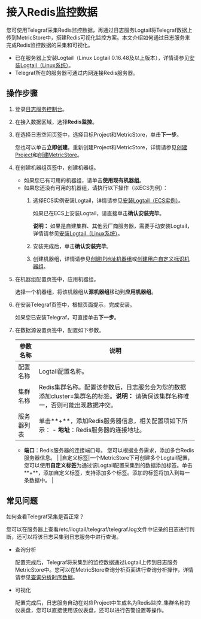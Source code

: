 # 接入Redis监控数据

您可使用Telegraf采集Redis监控数据，再通过日志服务Logtail将Telegraf数据上传到MetricStore中，搭建Redis可视化监控方案。本文介绍如何通过日志服务来完成Redis监控数据的采集和可视化。

-   已在服务器上安装Logtail（Linux Logtail 0.16.48及以上版本），详情请参见[安装Logtail（Linux系统）](/cn.zh-CN/数据采集/Logtail采集/安装/安装Logtail（Linux系统）.md)。
-   Telegraf所在的服务器可通过内网连接Redis服务器。

## 操作步骤

1.  登录[日志服务控制台](https://sls.console.aliyun.com)。

2.  在接入数据区域，选择**Redis监控**。

3.  在选择日志空间页签中，选择目标Project和MetricStore，单击**下一步**。

    您也可以单击**立即创建**，重新创建Project和MetricStore，详情请参见[创建Project](/cn.zh-CN/数据采集/准备工作/管理Project.md)和[创建MetricStore](/cn.zh-CN/时序存储/管理MetricStore.md)。

4.  在创建机器组页签中，创建机器组。

    -   如果您已有可用的机器组，请单击**使用现有机器组**。
    -   如果您还没有可用的机器组，请执行以下操作（以ECS为例）：
        1.  选择ECS实例安装Logtail，详情请参见[安装Logtail（ECS实例）](/cn.zh-CN/数据采集/Logtail采集/安装/安装Logtail（ECS实例）.md)。

            如果已在ECS上安装Logtail，请直接单击**确认安装完毕**。

            **说明：** 如果是自建集群、其他云厂商服务器，需要手动安装Logtail，详情请参见[安装Logtail（Linux系统）](/cn.zh-CN/数据采集/Logtail采集/安装/安装Logtail（Linux系统）.md#)。

        2.  安装完成后，单击**确认安装完毕**。
        3.  创建机器组，详情请参见[创建IP地址机器组](/cn.zh-CN/数据采集/Logtail采集/机器组/创建IP地址机器组.md)或[创建用户自定义标识机器组](/cn.zh-CN/数据采集/Logtail采集/机器组/创建用户自定义标识机器组.md)。
5.  在机器组配置页签中，应用机器组。

    选择一个机器组，将该机器组从**源机器组**移动到**应用机器组**。

6.  在安装Telegraf页签中，根据页面提示，完成安装。

    如果您已安装Telegraf，可直接单击**下一步**。

7.  在数据源设置页签中，配置如下参数。

    |参数名称|说明|
    |----|--|
    |配置名称|Logtail配置名称。|
    |集群名称|Redis集群名称。配置该参数后，日志服务会为您的数据添加cluster=集群名的标签。**说明：** 请确保该集群名称唯一，否则可能出现数据冲突。 |
    |服务器列表|单击**+**，添加Redis服务器信息，相关配置项如下所示：    -   **地址**：Redis服务器的连接地址。
    -   **端口**：Redis服务器的连接端口号。
您可以根据业务需求，添加多台Redis服务器信息。 |
    |自定义标签|一个MetricStore下可创建多个Logtail配置，您可以使用**自定义标签**为通过该Logtail配置采集到的数据添加标签。单击**+**，添加自定义标签，支持添加多个标签。添加的标签将加入到每一条数据中。 |


## 常见问题

如何查看Telegraf采集是否正常？

您可以在服务器上查看/etc/ilogtail/telegraf/telegraf.log文件中记录的日志进行判断，还可以将该日志采集到日志服务中进行查询。

-   查询分析

    配置完成后，Telegraf将采集到的监控数据通过Logtail上传到日志服务MetricStore中。您可以在MetricStore查询分析页面进行查询分析操作，详情请参见[查询分析时序数据](/cn.zh-CN/时序存储/查询与分析/查询分析时序数据.md)。

-   可视化

    配置完成后，日志服务自动在对应Project中生成名为Redis监控\_集群名称的仪表盘，您可以直接使用该仪表盘，还可以进行告警设置等操作。


